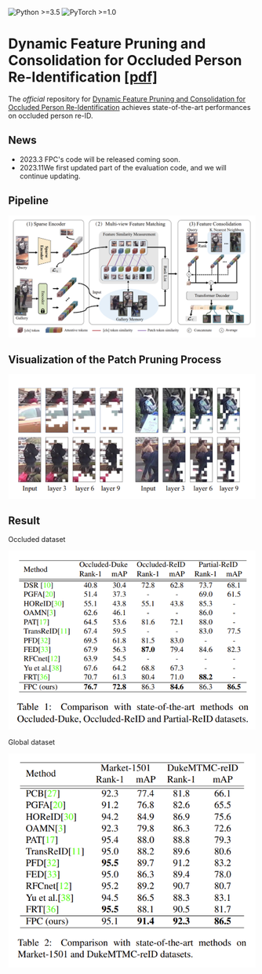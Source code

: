 ![Python >=3.5](https://img.shields.io/badge/Python->=3.5-yellow.svg)
![PyTorch >=1.0](https://img.shields.io/badge/PyTorch->=1.6-blue.svg)

# Dynamic Feature Pruning and Consolidation for Occluded Person Re-Identification [[pdf]](https://arxiv.org/pdf/2211.14742.pdf)

The *official* repository for  [Dynamic Feature Pruning and Consolidation for Occluded Person Re-Identification](https://arxiv.org/pdf/2211.14742.pdf) achieves state-of-the-art performances on occluded person re-ID.

## News
- 2023.3  FPC's code will be released coming soon.
- 2023.11We first updated part of the evaluation code, and we will continue updating. 

## Pipeline

![framework](figs/pipeline.PNG)

## Visualization of the Patch Pruning Process

![framework](figs/vis-patch-drop-layer.PNG)



## Result

Occluded dataset

![framework](figs/occluded.PNG)

Global dataset

![framework](figs/global.PNG)

